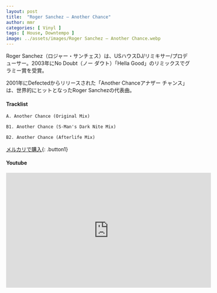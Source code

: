 ```yaml
---
layout: post
title:  "Roger Sanchez – Another Chance"
author: mmr
categories: [ Vinyl ]
tags: [ House, Downtempo ]
image: ../assets/images/Roger Sanchez – Another Chance.webp
---
```


Roger Sanchez（ロジャー・サンチェス）は、USハウスDJ/リミキサー/プロデューサー。2003年にNo Doubt（ノー ダウト）「Hella Good」のリミックスでグラミー賞を受賞。

2001年にDefectedからリリースされた「Another Chanceアナザー チャンス」は、世界的にヒットとなったRoger Sanchezの代表曲。

#### Tracklist
```md
A. Another Chance (Original Mix)

B1. Another Chance (S-Man's Dark Nite Mix)

B2. Another Chance (Afterlife Mix)
```

[メルカリで購入](https://jp.mercari.com/item/m78518040318?afid=6142608987){: .button1}

#### Youtube
<iframe width="560" height="315" src="https://www.youtube.com/embed/Pf4fiP7SQF8?si=ex7CG-N5nJs6gqwb" title="YouTube video player" frameborder="0" allow="accelerometer; autoplay; clipboard-write; encrypted-media; gyroscope; picture-in-picture; web-share" referrerpolicy="strict-origin-when-cross-origin" allowfullscreen></iframe>